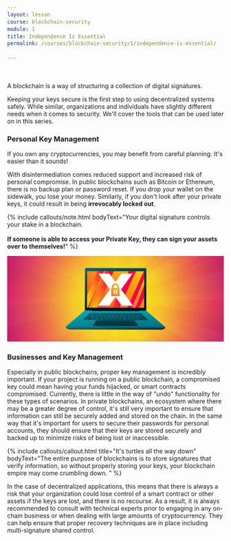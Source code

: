 ```yaml
---
layout: lesson
course: blockchain-security
module: 1
title: Independence Is Essential
permalink: /courses/blockchain-security/1/independence-is-essential/

---
```

<br>
<br>
<span class="openingParagraph">A blockchain is a way of structuring a collection of digital signatures.</span>

Keeping your keys secure is the first step to using decentralized systems safely. While similar, organizations and individuals have slightly different needs when it comes to security. We'll cover the tools that can be used later on in this series.

<h3>Personal Key Management</h3>
If you own any cryptocurrencies, you may benefit from careful planning. It's easier than it sounds!

With disintermediation comes reduced support and increased risk of personal compromise. In public blockchains such as Bitcoin or Ethereum, there is no backup plan or password reset. If you drop your wallet on the sidewalk, you lose your money. Similarly, if you don't look after your private keys, it could result in being <strong>irrevocably locked out</strong>.

{% include callouts/note.html
	bodyText="Your digital signature controls your stake in a blockchain. <br> <br><b>If someone is able to access your Private Key, they can sign your assets over to themselves!</b>"
%}

<img src="/assets/img/courses/blockchain-security/LaptopX.jpg" />

<h3>Businesses and Key Management</h3>
Especially in public blockchains, proper key management is incredibly important. If your project is running on a public blockchain, a compromised key could mean having your funds hijacked, or smart contracts compromised. Currently, there is little in the way of "undo" functionality for these types of scenarios. In private blockchains, an ecosystem where there may be a greater degree of control, it's still very important to ensure that information can still be securely added and stored on the chain. In the same way that it's important for users to secure their passwords for personal accounts, they should ensure that their keys are stored securely and backed up to minimize risks of being lost or inaccessible.


{% include callouts/callout.html
    title="It's turtles all the way down"
	bodyText="The entire purpose of blockchains is to store signatures that verify information, so without properly storing your keys, your blockchain empire may come crumbling down. "
%}

In the case of decentralized applications, this means that there is always a risk that your organization could lose control of a smart contract or other assets if the keys are lost, and there is no recourse. As a result, it is always recommended to consult with technical experts prior to engaging in any on-chain business or when dealing with large amounts of cryptocurrency. They can help ensure that proper recovery techniques are in place including multi-signature shared control.
